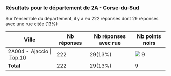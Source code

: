 ### Résultats pour le département de 2A - Corse-du-Sud

Sur l'ensemble du département, il y a eu 222 réponses dont 29 réponses avec une rue citée (13%)

| Ville | Nb réponses | Nb réponses avec rue | Nb points noirs |
|-------------|-------------|----------------------|-----------------|
|2A004 - Ajaccio&nbsp;&#124;&nbsp;<a href='2A004 - Ajaccio_top9.md'>Top 10</a>|222|29(13%)|<img src="../../img/bar_100.gif" />&nbsp;9|
| **Total** |222|29(13%)|9|

